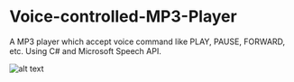 Voice-controlled-MP3-Player
===========================

A MP3 player which accept voice command like PLAY, PAUSE, FORWARD, etc. Using C# and Microsoft Speech API.

![alt text](https://github.com/i-saumitra/Voice-controlled-MP3-Player/blob/master/screenshot.png "Screenshot")